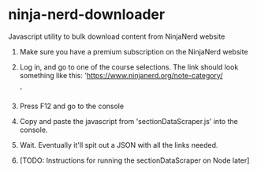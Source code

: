 # ninja-nerd-downloader
Javascript utility to bulk download content from NinjaNerd website

1. Make sure you have a premium subscription on the NinjaNerd website
2. Log in, and go to one of the course selections. The link should look something like this: 'https://www.ninjanerd.org/note-category/<SECTION NAME HERE>'
3. Press F12 and go to the console
4. Copy and paste the javascript from 'sectionDataScraper.js' into the console.
5. Wait. Eventually it'll spit out a JSON with all the links needed.

7. [TODO: Instructions for running the sectionDataScraper on Node later]

